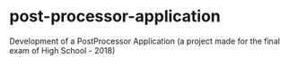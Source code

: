 # post-processor-application
Development of a PostProcessor Application (a project made for the final exam of High School - 2018)
